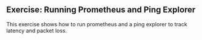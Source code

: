 ## Exercise: Running Prometheus and Ping Explorer

This exercise shows how to run prometheus and a ping explorer to track
latency and packet loss.